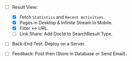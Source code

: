- [ ] Result View:

  - [x] Fetch `Statistics` and `Recent Activities`.
  - [x] Pages in Desktop & Infinite Stream in Mobile.
  - [x] Filter <-> URL.
  - [ ] Link Share: Add DocId to SearchResult Type.

- [ ] Back-End Test: Deploy on a Server.
- [ ] Feedback: Post then (Store in Database or Send Email).
